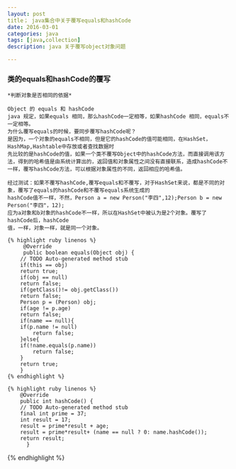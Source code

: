 ```yaml
---
layout: post
title； java集合中关于覆写equals和hashCode
date: 2016-03-01
categories: java
tags: [java,collection]
description: java 关于覆写object对象问题

---
```


### 类的equals和hashCode的覆写

    *判断对象是否相同的依据*

	Object 的 equals 和 hashCode
	java 规定，如果equals 相同，那么hashCode一定相等，如果hashCode 相同，equals不一定相等。
	为什么覆写equals的时候，要同步覆写hashCode呢？ 
	是因为，一个对象的equals不相同，但是它的hashCode的值可能相同，在HashSet，HashMap,Hashtable中存放或者查找数据时
	先比较的是hashCode的值，如果一个类不覆写Object中的hashCode方法，而直接调用该方法，得到的哈希值是由系统计算出的，返回值和对象属性之间没有直接联系，造成hashCode不一样，覆写hashCode方法，可以根据对象属性的不同，返回相应的哈希值。

	经过测试：如果不覆写hashCode,覆写equals和不覆写，对于HashSet来说，都是不同的对象，覆写了equals的hashCode和不覆写equals系统生成的
	hashCode值不一样，不然，Person a = new Person("李四",12);Person b = new Person("李四"，12); 
	应为a对象和b对象的hashCode不一样，所以在HashSet中被认为是2个对象。覆写了hashCode后，hashCode
	值，一样，对象一样，就是同一个对象。

    {% highlight ruby linenos %}
         @Override
         public boolean equals(Object obj) {
	    // TODO Auto-generated method stub
	    if(this == obj)
		return true;
	    if(obj == null)
		return false;
	    if(getClass()!= obj.getClass())
		return false;
	    Person p = (Person) obj;
	    if(age != p.age)
		return false;
	    if(name == null){
		if(p.name != null)
			return false;
	    }else{
		if(!name.equals(p.name))
			return false;
	    }		
	    return true;
        }
    {% endhighlight %}
	
    {% highlight ruby linenos %}
        @Override
        public int hashCode() {
	    // TODO Auto-generated method stub
	    final int prime = 37;
	    int result = 17;
	    result = prime*result + age;
	    result = prime*result+ (name == null ? 0: name.hashCode());
	    return result;
          }
   {% endhighlight %}